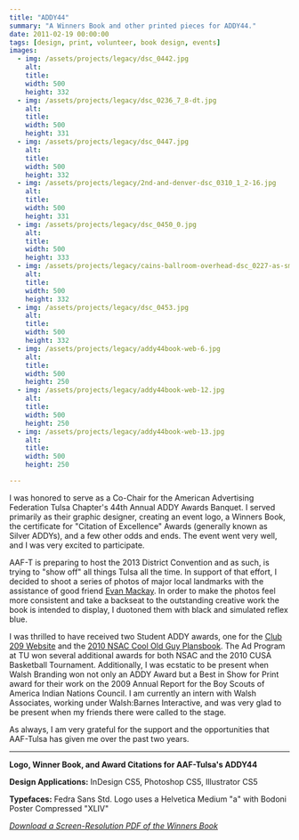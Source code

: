```yaml
---
title: "ADDY44"
summary: "A Winners Book and other printed pieces for ADDY44."
date: 2011-02-19 00:00:00
tags: [design, print, volunteer, book design, events]
images:
  - img: /assets/projects/legacy/dsc_0442.jpg
    alt:
    title:
    width: 500
    height: 332
  - img: /assets/projects/legacy/dsc_0236_7_8-dt.jpg
    alt:
    title:
    width: 500
    height: 331
  - img: /assets/projects/legacy/dsc_0447.jpg
    alt:
    title:
    width: 500
    height: 332
  - img: /assets/projects/legacy/2nd-and-denver-dsc_0310_1_2-16.jpg
    alt:
    title:
    width: 500
    height: 331
  - img: /assets/projects/legacy/dsc_0450_0.jpg
    alt:
    title:
    width: 500
    height: 333
  - img: /assets/projects/legacy/cains-ballroom-overhead-dsc_0227-as-smart-object-1.jpg
    alt:
    title:
    width: 500
    height: 332
  - img: /assets/projects/legacy/dsc_0453.jpg
    alt:
    title:
    width: 500
    height: 332
  - img: /assets/projects/legacy/addy44book-web-6.jpg
    alt:
    title:
    width: 500
    height: 250
  - img: /assets/projects/legacy/addy44book-web-12.jpg
    alt:
    title:
    width: 500
    height: 250
  - img: /assets/projects/legacy/addy44book-web-13.jpg
    alt:
    title:
    width: 500
    height: 250

---
```


<p>I was honored to serve as a Co-Chair for the American Advertising Federation Tulsa Chapter's 44th Annual ADDY Awards Banquet. I served primarily as their graphic designer, creating an event logo, a Winners Book, the certificate for "Citation of Excellence" Awards (generally known as Silver ADDYs), and a few other odds and ends. The event went very well, and I was very excited to participate.</p><p>AAF-T is preparing to host the 2013 District Convention and as such, is trying to "show off" all things Tulsa all the time. In support of that effort, I decided to shoot a series of photos of major local landmarks with the assistance of good friend <a href="http://bichromephoto.com/" target="_blank">Evan Mackay</a>. In order to make the photos feel more consistent and take a backseat to the outstanding creative work the book is intended to display, I duotoned them with black and simulated reflex blue.</p><p>I was thrilled to have received two Student ADDY awards, one for the <a href="/project/club-209-website-and-photography">Club 209 Website</a> and the <a href="/project/nsac-2010">2010 NSAC Cool Old Guy Plansbook</a>. The Ad Program at TU won several additional awards for both NSAC and the 2010 CUSA Basketball Tournament. Additionally, I was ecstatic to be present when Walsh Branding won not only an ADDY Award but a Best in Show for Print award for their work on the 2009 Annual Report for the Boy Scouts of America Indian Nations Council. I am currently an intern with Walsh Associates, working under Walsh:Barnes Interactive, and was very glad to be present when my friends there were called to the stage.</p><p>As always, I am very grateful for the support and the opportunities that AAF-Tulsa has given me over the past two years.</p>

---

<p><strong>Logo, Winner Book, and Award Citations for AAF-Tulsa's ADDY44</strong></p><p><strong>Design Applications:</strong> InDesign CS5, Photoshop CS5, Illustrator CS5</p><p><strong>Typefaces:</strong> Fedra Sans Std. Logo uses a Helvetica Medium "a" with Bodoni Poster Compressed "XLIV"</p><p><a title="ADDY44 Winners Book" href="/assets/pdf/aaft-addy44-book.pdf" target="_blank"><em>Download a Screen-Resolution PDF of the Winners Book</em></a></p>
